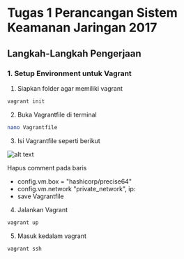 # Tugas 1 Perancangan Sistem Keamanan Jaringan 2017

## Langkah-Langkah Pengerjaan

### 1. Setup Environment untuk Vagrant

1.  Siapkan folder agar memiliki vagrant
  ```bash
  vagrant init
  ```
2.  Buka Vagrantfile di terminal
  ```bash
  nano Vagrantfile
  ```
3.  Isi Vagrantfile seperti berikut

![alt text](https://github.com/dimashirda/PKSJ-1/blob/master/PKSJ/Tugas%201/Screenshot%20from%202017-10-22%2012-29-52.png)

Hapus comment pada baris 

* config.vm.box = "hashicorp/precise64"
* config.vm.network "private_network", ip:
* save Vagrantfile

4.  Jalankan Vagrant
  ```bash
  vagrant up
  ```
5. Masuk kedalam vagrant
  ```bash
  vagrant ssh
  ```

 
